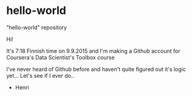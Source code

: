 # hello-world
"hello-world" repository


Hi!

It's 7:18 Finnish time on 9.9.2015 and I'm making a Github account for Coursera's Data Scientist's Toolbox course

I've never heard of Github before and haven't quite figured out it's logic yet...
Let's see if I ever do..

- Henri
